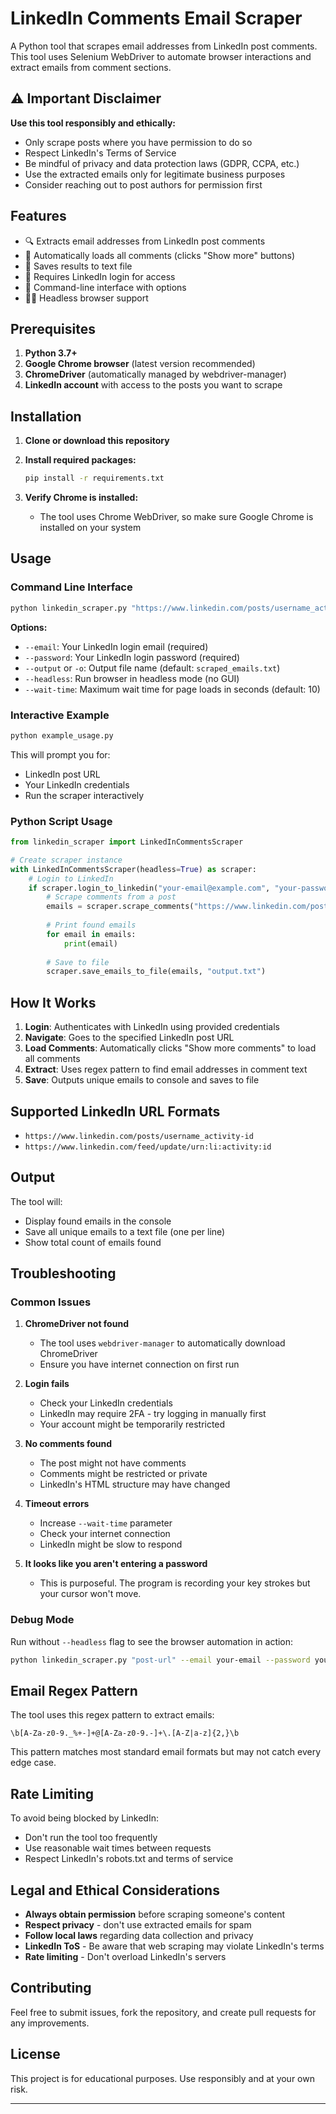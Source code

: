 # LinkedIn Comments Email Scraper

A Python tool that scrapes email addresses from LinkedIn post comments. This tool uses Selenium WebDriver to automate browser interactions and extract emails from comment sections.

## ⚠️ Important Disclaimer

**Use this tool responsibly and ethically:**
- Only scrape posts where you have permission to do so
- Respect LinkedIn's Terms of Service
- Be mindful of privacy and data protection laws (GDPR, CCPA, etc.)
- Use the extracted emails only for legitimate business purposes
- Consider reaching out to post authors for permission first

## Features

- 🔍 Extracts email addresses from LinkedIn post comments
- 🔄 Automatically loads all comments (clicks "Show more" buttons)
- 💾 Saves results to text file
- 🚪 Requires LinkedIn login for access
- 🚀 Command-line interface with options
- 😵‍💫 Headless browser support

## Prerequisites

1. **Python 3.7+**
2. **Google Chrome browser** (latest version recommended)
3. **ChromeDriver** (automatically managed by webdriver-manager)
4. **LinkedIn account** with access to the posts you want to scrape

## Installation

1. **Clone or download this repository**

2. **Install required packages:**
   ```bash
   pip install -r requirements.txt
   ```

3. **Verify Chrome is installed:**
   - The tool uses Chrome WebDriver, so make sure Google Chrome is installed on your system

## Usage

### Command Line Interface

```bash
python linkedin_scraper.py "https://www.linkedin.com/posts/username_activity-id" --email your-email@example.com --password your-password
```

**Options:**
- `--email`: Your LinkedIn login email (required)
- `--password`: Your LinkedIn login password (required)
- `--output` or `-o`: Output file name (default: `scraped_emails.txt`)
- `--headless`: Run browser in headless mode (no GUI)
- `--wait-time`: Maximum wait time for page loads in seconds (default: 10)

### Interactive Example

```bash
python example_usage.py
```

This will prompt you for:
- LinkedIn post URL
- Your LinkedIn credentials
- Run the scraper interactively

### Python Script Usage

```python
from linkedin_scraper import LinkedInCommentsScraper

# Create scraper instance
with LinkedInCommentsScraper(headless=True) as scraper:
    # Login to LinkedIn
    if scraper.login_to_linkedin("your-email@example.com", "your-password"):
        # Scrape comments from a post
        emails = scraper.scrape_comments("https://www.linkedin.com/posts/example-post")
        
        # Print found emails
        for email in emails:
            print(email)
        
        # Save to file
        scraper.save_emails_to_file(emails, "output.txt")
```

## How It Works

1. **Login**: Authenticates with LinkedIn using provided credentials
2. **Navigate**: Goes to the specified LinkedIn post URL
3. **Load Comments**: Automatically clicks "Show more comments" to load all comments
4. **Extract**: Uses regex pattern to find email addresses in comment text
5. **Save**: Outputs unique emails to console and saves to file

## Supported LinkedIn URL Formats

- `https://www.linkedin.com/posts/username_activity-id`
- `https://www.linkedin.com/feed/update/urn:li:activity:id`

## Output

The tool will:
- Display found emails in the console
- Save all unique emails to a text file (one per line)
- Show total count of emails found

## Troubleshooting

### Common Issues

1. **ChromeDriver not found**
   - The tool uses `webdriver-manager` to automatically download ChromeDriver
   - Ensure you have internet connection on first run

2. **Login fails**
   - Check your LinkedIn credentials
   - LinkedIn may require 2FA - try logging in manually first
   - Your account might be temporarily restricted

3. **No comments found**
   - The post might not have comments
   - Comments might be restricted or private
   - LinkedIn's HTML structure may have changed

4. **Timeout errors**
   - Increase `--wait-time` parameter
   - Check your internet connection
   - LinkedIn might be slow to respond
     
5. **It looks like you aren't entering a password**
   - This is purposeful. The program is recording your key strokes but your cursor won't move.

### Debug Mode

Run without `--headless` flag to see the browser automation in action:

```bash
python linkedin_scraper.py "post-url" --email your-email --password your-password
```

## Email Regex Pattern

The tool uses this regex pattern to extract emails:
```regex
\b[A-Za-z0-9._%+-]+@[A-Za-z0-9.-]+\.[A-Z|a-z]{2,}\b
```

This pattern matches most standard email formats but may not catch every edge case.

## Rate Limiting

To avoid being blocked by LinkedIn:
- Don't run the tool too frequently
- Use reasonable wait times between requests
- Respect LinkedIn's robots.txt and terms of service

## Legal and Ethical Considerations

- **Always obtain permission** before scraping someone's content
- **Respect privacy** - don't use extracted emails for spam
- **Follow local laws** regarding data collection and privacy
- **LinkedIn ToS** - Be aware that web scraping may violate LinkedIn's terms
- **Rate limiting** - Don't overload LinkedIn's servers

## Contributing

Feel free to submit issues, fork the repository, and create pull requests for any improvements.

## License

This project is for educational purposes. Use responsibly and at your own risk.

---
